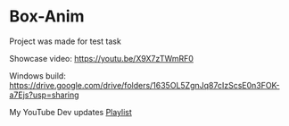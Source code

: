 # Box-Anim
 Project was made for test task

 Showcase video: https://youtu.be/X9X7zTWmRF0
 
 Windows build: https://drive.google.com/drive/folders/1635OL5ZgnJq87cIzScsE0n3FOK-a7Ejs?usp=sharing
 
 My YouTube Dev updates [Playlist](https://youtube.com/playlist?list=PLTWweHDDRLXQUnMoX01dFKrgxi1LspR9i)
